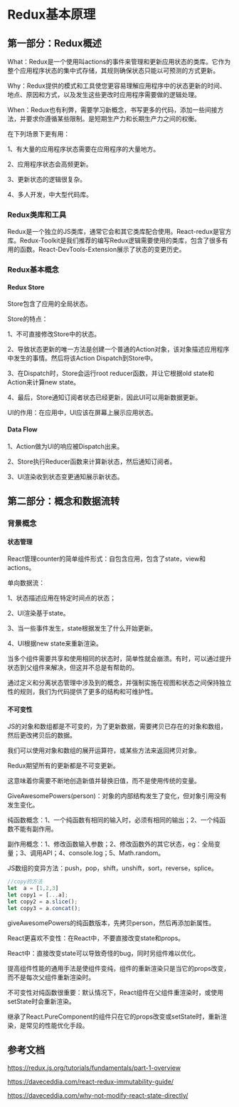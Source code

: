 # Redux基本原理

## 第一部分：Redux概述

What：Redux是一个使用叫actions的事件来管理和更新应用状态的类库。它作为整个应用程序状态的集中式存储，其规则确保状态只能以可预测的方式更新。

Why：Redux提供的模式和工具使您更容易理解应用程序中的状态更新的时间、地点、原因和方式，以及发生这些更改时应用程序需要做的逻辑处理。

When：Redux也有利弊，需要学习新概念，书写更多的代码，添加一些间接方法，并要求你遵循某些限制。是短期生产力和长期生产力之间的权衡。

在下列场景下更有用：

1、有大量的应用程序状态需要在应用程序的大量地方。

2、应用程序状态会高频更新。

3、更新状态的逻辑很复杂。

4、多人开发，中大型代码库。

### Redux类库和工具

Redux是一个独立的JS类库，通常它会和其它类库配合使用。React-redux是官方库。Redux-Toolkit是我们推荐的编写Redux逻辑需要使用的类库，包含了很多有用的函数。React-DevTools-Extension展示了状态的变更历史。

### Redux基本概念

#### Redux Store

Store包含了应用的全局状态。

Store的特点：

1、不可直接修改Store中的状态。

2、导致状态更新的唯一方法是创建一个普通的Action对象，该对象描述应用程序中发生的事情。然后将该Action Dispatch到Store中。

3、在Dispatch时，Store会运行root reducer函数，并让它根据old state和Action来计算new state。

4、最后，Store通知订阅者状态已经更新，因此UI可以用新数据更新。

UI的作用：在应用中，UI应该在屏幕上展示应用状态。

#### Data Flow

1、Action做为UI的响应被Dispatch出来。

2、Store执行Reducer函数来计算新状态，然后通知订阅者。

3、UI渲染收到状态变更通知展示新状态。

## 第二部分：概念和数据流转

### 背景概念

#### 状态管理

React管理counter的简单组件形式：自包含应用，包含了state，view和actions。

单向数据流：

1、状态描述应用在特定时间点的状态；

2、UI渲染基于state。

3、当一些事件发生，state根据发生了什么开始更新。

4、UI根据new state来重新渲染。

当多个组件需要共享和使用相同的状态时，简单性就会崩溃。有时，可以通过提升状态到父组件来解决，但这并不总是有帮助的。

通过定义和分离状态管理中涉及到的概念，并强制实施在视图和状态之间保持独立性的规则，我们为代码提供了更多的结构和可维护性。

#### 不可变性

JS的对象和数组都是不可变的，为了更新数据，需要拷贝已存在的对象和数组，然后更改拷贝后的数据。

我们可以使用对象和数组的展开运算符，或某些方法来返回拷贝对象。

Redux期望所有的更新都是不可变更新。

这意味着你需要不断地创造新值并替换旧值，而不是使用传统的变量。

GiveAwesomePowers(person)：对象的内部结构发生了变化，但对象引用没有发生变化。

纯函数概念：1、一个纯函数有相同的输入时，必须有相同的输出；2、一个纯函数不能有副作用。

副作用概念：1、修改函数输入参数；2、修改函数外的其它状态，eg：全局变量；3、调用API；4、console.log；5、Math.random。

JS数组的变异方法：push，pop，shift，unshift，sort，reverse，splice。

```js
//copy的方法
let  a = [1,2,3]
let copy1 = [...a];
let copy2 = a.slice();
let copy3 = a.concat();
```
giveAwesomePowers的纯函数版本，先拷贝person，然后再添加新属性。

React更喜欢不变性：在React中，不要直接改变state和props。

React中：直接改变state可以导致奇怪的bug，同时另组件难以优化。

提高组件性能的通用手法是使组件变纯，组件的重新渲染只是当它的props改变，而不是每次父组件重新渲染时。

不可变性对纯函数很重要：默认情况下，React组件在父组件重渲染时，或使用setState时会重新渲染。

继承了React.PureComponent的组件只在它的props改变或setState时，重新渲染，是常见的性能优化手段。


## 参考文档

https://redux.js.org/tutorials/fundamentals/part-1-overview

https://daveceddia.com/react-redux-immutability-guide/

https://daveceddia.com/why-not-modify-react-state-directly/